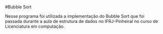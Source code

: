 #Bubble Sort

Nesse programa foi utilizada a implementação do Bubble Sort que foi passada durante a aula de estrutura de dados no IFRJ-Pinheiral no curso de Licenciatura em computação.